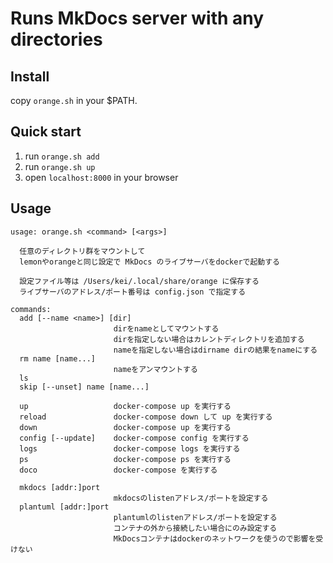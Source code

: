 Runs MkDocs server with any directories
======================================================================

Install
----------------------------------------------------------------------

copy `orange.sh` in your $PATH.

Quick start
----------------------------------------------------------------------

1. run `orange.sh add`
1. run `orange.sh up`
1. open `localhost:8000` in your browser

Usage
----------------------------------------------------------------------

```
usage: orange.sh <command> [<args>]

  任意のディレクトリ群をマウントして
  lemonやorangeと同じ設定で MkDocs のライブサーバをdockerで起動する

  設定ファイル等は /Users/kei/.local/share/orange に保存する
  ライブサーバのアドレス/ポート番号は config.json で指定する

commands:
  add [--name <name>] [dir]
                       dirをnameとしてマウントする
                       dirを指定しない場合はカレントディレクトリを追加する
                       nameを指定しない場合はdirname dirの結果をnameにする
  rm name [name...]
                       nameをアンマウントする
  ls
  skip [--unset] name [name...]

  up                   docker-compose up を実行する
  reload               docker-compose down して up を実行する
  down                 docker-compose up を実行する
  config [--update]    docker-compose config を実行する
  logs                 docker-compose logs を実行する
  ps                   docker-compose ps を実行する
  doco                 docker-compose を実行する

  mkdocs [addr:]port
                       mkdocsのlistenアドレス/ポートを設定する
  plantuml [addr:]port
                       plantumlのlistenアドレス/ポートを設定する
                       コンテナの外から接続したい場合にのみ設定する
                       MkDocsコンテナはdockerのネットワークを使うので影響を受けない
```
